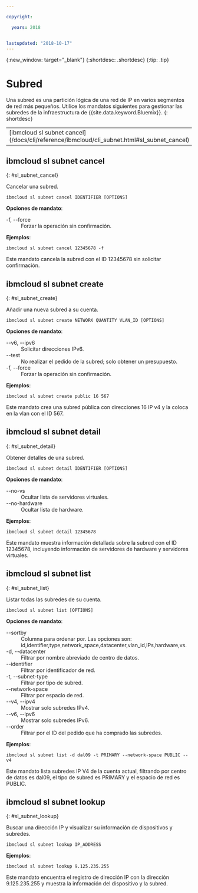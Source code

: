 ```yaml
---

copyright:

  years: 2018


lastupdated: "2018-10-17"
---
```


{:new_window: target="_blank"}
{:shortdesc: .shortdesc}
{:tip: .tip}

# Subred

Una subred es una partición lógica de una red de IP en varios segmentos de red más pequeños. Utilice los mandatos siguientes para gestionar las subredes de la infraestructura de {{site.data.keyword.Bluemix}}.
{: shortdesc}

<table summary="Mandatos Subnet de la infraestructura de {{site.data.keyword.Bluemix_notm}} ordenados alfabéticamente que tienen enlaces que le proporcionan más información del mandato">
 <thead>
 </thead>
 <tbody>
 <tr>
 <td>[ibmcloud sl subnet cancel](/docs/cli/reference/ibmcloud/cli_subnet.html#sl_subnet_cancel)</td>
 <td>[ibmcloud sl subnet create](/docs/cli/reference/ibmcloud/cli_subnet.html#sl_subnet_create)</td>
 <td>[ibmcloud sl subnet detail](/docs/cli/reference/ibmcloud/cli_subnet.html#sl_subnet_detail)</td>
 <td>[ibmcloud sl subnet list](/docs/cli/reference/ibmcloud/cli_subnet.html#sl_subnet_list)</td>
 <td>[ibmcloud sl subnet lookup](/docs/cli/reference/ibmcloud/cli_subnet.html#sl_subnet_lookup)</td>
 </tr>
   </tbody>
 </table>

 ## ibmcloud sl subnet cancel
{: #sl_subnet_cancel}

Cancelar una subred.
```
ibmcloud sl subnet cancel IDENTIFIER [OPTIONS]
```

<strong>Opciones de mandato</strong>:
<dl>
<dt>-f, --force</dt>
<dd>Forzar la operación sin confirmación.</dd>
</dl>

**Ejemplos**:
```
ibmcloud sl subnet cancel 12345678 -f
```
Este mandato cancela la subred con el ID 12345678 sin solicitar confirmación.

## ibmcloud sl subnet create
{: #sl_subnet_create}

Añadir una nueva subred a su cuenta.
```
ibmcloud sl subnet create NETWORK QUANTITY VLAN_ID [OPTIONS]
```

<strong>Opciones de mandato</strong>:
<dl>
<dt>--v6, --ipv6</dt>
<dd>Solicitar direcciones IPv6.</dd>
<dt>--test</dt>
<dd>No realizar el pedido de la subred; solo obtener un presupuesto.</dd>
<dt>-f, --force</dt>
<dd>Forzar la operación sin confirmación.</dd>
</dl>

**Ejemplos**:
```
ibmcloud sl subnet create public 16 567
```
Este mandato crea una subred pública con direcciones 16 IP v4 y la coloca en la vlan con el ID 567.

## ibmcloud sl subnet detail
{: #sl_subnet_detail}

Obtener detalles de una subred.
```
ibmcloud sl subnet detail IDENTIFIER [OPTIONS]
```

<strong>Opciones de mandato</strong>:
<dl>
<dt>--no-vs</dt>
<dd>Ocultar lista de servidores virtuales.</dd>
<dt>--no-hardware</dt>
<dd>Ocultar lista de hardware.</dd>
</dl>

**Ejemplos**:
```
ibmcloud sl subnet detail 12345678
```
Este mandato muestra información detallada sobre la subred con el ID 12345678, incluyendo información de servidores de hardware y servidores virtuales.

## ibmcloud sl subnet list
{: #sl_subnet_list}

Listar todas las subredes de su cuenta.
```
ibmcloud sl subnet list [OPTIONS]
```

<strong>Opciones de mandato</strong>:
<dl>
<dt>--sortby</dt>
<dd>Columna para ordenar por. Las opciones son: id,identifier,type,network_space,datacenter,vlan_id,IPs,hardware,vs.</dd>
<dt>-d, --datacenter</dt>
<dd>Filtrar por nombre abreviado de centro de datos.</dd>
<dt>--identifier</dt>
<dd>Filtrar por identificador de red.</dd>
<dt>-t, --subnet-type</dt>
<dd>Filtrar por tipo de subred.</dd>
<dt>--network-space</dt>
<dd>Filtrar por espacio de red.</dd>
<dt>--v4, --ipv4</dt>
<dd>Mostrar solo subredes IPv4.</dd>
<dt>--v6, --ipv6</dt>
<dd>Mostrar solo subredes IPv6.</dd>
<dt>--order</dt>
<dd>Filtrar por el ID del pedido que ha comprado las subredes.</dd>
</dl>

**Ejemplos**:
```
ibmcloud sl subnet list -d dal09 -t PRIMARY --network-space PUBLIC --v4
```
Este mandato lista subredes IP V4 de la cuenta actual, filtrando por centro de datos es dal09, el tipo de subred es PRIMARY y el espacio de red es PUBLIC.

## ibmcloud sl subnet lookup
{: #sl_subnet_lookup}

Buscar una dirección IP y visualizar su información de dispositivos y subredes.
```
ibmcloud sl subnet lookup IP_ADDRESS
```


**Ejemplos**:
```
ibmcloud sl subnet lookup 9.125.235.255
```
Este mandato encuentra el registro de dirección IP con la dirección 9.125.235.255 y muestra la información del dispositivo y la subred.
